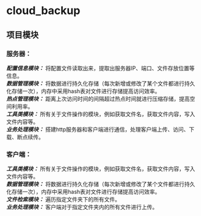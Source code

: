 # cloud_backup
## 项目模块
### 服务器：
***配置信息模块：*** 将配置文件读取出来，提取出服务器IP、端口、文件存放位置等信息。<br>
***数据管理模块：*** 将数据进行持久化存储（每次新增或修改了某个文件都进行持久化存储一次），内存中采用hash表对文件进行存储提高访问效率。<br>
***热点管理模块：*** 距离上次访问时间的间隔超过热点时间就进行压缩存储，提高空间利用率。<br>
***工具类模块：*** 所有关于文件操作的模块，例如获取文件名，获取文件内容，写入文件内容等。<br>
***业务处理模块：*** 搭建http服务器和客户端进行通信，处理客户端上传、访问、下载、断点续传。
### 客户端：
***工具类模块：*** 所有关于文件操作的模块，例如获取文件名，获取文件内容，写入文件内容等。<br>
***数据管理模块：*** 将数据进行持久化存储（每次新增或修改了某个文件都进行持久化存储一次），内存中采用hash表对文件进行存储提高访问效率。<br>
***文件检索模块：*** 遍历指定文件夹下的所有文件。<br>
***业务处理模块：*** 客户端对于指定文件夹内的所有文件进行上传。
